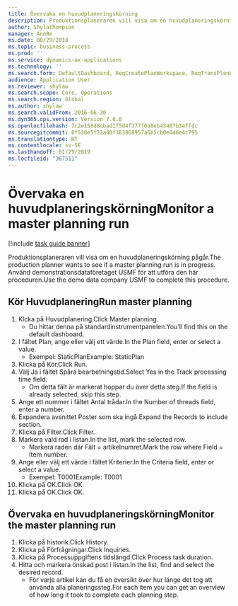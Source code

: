 ```yaml
---
title: Övervaka en huvudplaneringskörning
description: Produktionsplaneraren vill visa om en huvudplaneringskörning pågår.
author: ShylaThompson
manager: AnnBe
ms.date: 08/29/2018
ms.topic: business-process
ms.prod: ''
ms.service: dynamics-ax-applications
ms.technology: ''
ms.search.form: DefaultDashboard, ReqCreatePlanWorkspace, ReqTransPlanCard, SysQueryForm, InventItemIdLookupSimple, ReqLog, ReqProcessTaskTrace
audience: Application User
ms.reviewer: shylaw
ms.search.scope: Core, Operations
ms.search.region: Global
ms.author: shylaw
ms.search.validFrom: 2016-06-30
ms.dyn365.ops.version: Version 7.0.0
ms.openlocfilehash: 7c2e158d8cbad1f5d4f377f6a8eb43487b34ffdc
ms.sourcegitcommit: 0f530e5f72a40f383868957a6b5cb0e446e4c795
ms.translationtype: HT
ms.contentlocale: sv-SE
ms.lasthandoff: 01/29/2019
ms.locfileid: "367511"
---
```

# <a name="monitor-a-master-planning-run"></a><span data-ttu-id="9c90e-103">Övervaka en huvudplaneringskörning</span><span class="sxs-lookup"><span data-stu-id="9c90e-103">Monitor a master planning run</span></span>

[!include [task guide banner](../../includes/task-guide-banner.md)]

<span data-ttu-id="9c90e-104">Produktionsplaneraren vill visa om en huvudplaneringskörning pågår.</span><span class="sxs-lookup"><span data-stu-id="9c90e-104">The production planner wants to see if a master planning run is in progress.</span></span> <span data-ttu-id="9c90e-105">Använd demonstrationsdataföretaget USMF för att utföra den här proceduren.</span><span class="sxs-lookup"><span data-stu-id="9c90e-105">Use the demo data company USMF to complete this procedure.</span></span>


## <a name="run-master-planning"></a><span data-ttu-id="9c90e-106">Kör Huvudplanering</span><span class="sxs-lookup"><span data-stu-id="9c90e-106">Run master planning</span></span>
1. <span data-ttu-id="9c90e-107">Klcka på Huvudplanering.</span><span class="sxs-lookup"><span data-stu-id="9c90e-107">Click Master planning.</span></span>
    * <span data-ttu-id="9c90e-108">Du hittar denna på standardinstrumentpanelen.</span><span class="sxs-lookup"><span data-stu-id="9c90e-108">You'll find this on the default dashboard.</span></span>  
2. <span data-ttu-id="9c90e-109">I fältet Plan, ange eller välj ett värde.</span><span class="sxs-lookup"><span data-stu-id="9c90e-109">In the Plan field, enter or select a value.</span></span>
    * <span data-ttu-id="9c90e-110">Exempel: StaticPlan</span><span class="sxs-lookup"><span data-stu-id="9c90e-110">Example: StaticPlan</span></span>  
3. <span data-ttu-id="9c90e-111">Klicka på Kör.</span><span class="sxs-lookup"><span data-stu-id="9c90e-111">Click Run.</span></span>
4. <span data-ttu-id="9c90e-112">Välj Ja i fältet Spåra bearbetningstid.</span><span class="sxs-lookup"><span data-stu-id="9c90e-112">Select Yes in the Track processing time field.</span></span>
    * <span data-ttu-id="9c90e-113">Om detta fält är markerat hoppar du över detta steg.</span><span class="sxs-lookup"><span data-stu-id="9c90e-113">If the field is already selected, skip this step.</span></span>  
5. <span data-ttu-id="9c90e-114">Ange ett nummer i fältet Antal trådar.</span><span class="sxs-lookup"><span data-stu-id="9c90e-114">In the Number of threads field, enter a number.</span></span>
6. <span data-ttu-id="9c90e-115">Expandera avsnittet Poster som ska ingå.</span><span class="sxs-lookup"><span data-stu-id="9c90e-115">Expand the Records to include section.</span></span>
7. <span data-ttu-id="9c90e-116">Klicka på Filter.</span><span class="sxs-lookup"><span data-stu-id="9c90e-116">Click Filter.</span></span>
8. <span data-ttu-id="9c90e-117">Markera vald rad i listan.</span><span class="sxs-lookup"><span data-stu-id="9c90e-117">In the list, mark the selected row.</span></span>
    * <span data-ttu-id="9c90e-118">Markera raden där Fält = artikelnumret.</span><span class="sxs-lookup"><span data-stu-id="9c90e-118">Mark the row where Field = Item number.</span></span>  
9. <span data-ttu-id="9c90e-119">Ange eller välj ett värde i fältet Kriterier.</span><span class="sxs-lookup"><span data-stu-id="9c90e-119">In the Criteria field, enter or select a value.</span></span>
    * <span data-ttu-id="9c90e-120">Exempel: T0001</span><span class="sxs-lookup"><span data-stu-id="9c90e-120">Example: T0001</span></span>  
10. <span data-ttu-id="9c90e-121">Klicka på OK.</span><span class="sxs-lookup"><span data-stu-id="9c90e-121">Click OK.</span></span>
11. <span data-ttu-id="9c90e-122">Klicka på OK.</span><span class="sxs-lookup"><span data-stu-id="9c90e-122">Click OK.</span></span>

## <a name="monitor-the-master-planning-run"></a><span data-ttu-id="9c90e-123">Övervaka en huvudplaneringskörning</span><span class="sxs-lookup"><span data-stu-id="9c90e-123">Monitor the master planning run</span></span>
1. <span data-ttu-id="9c90e-124">Klicka på historik.</span><span class="sxs-lookup"><span data-stu-id="9c90e-124">Click History.</span></span>
2. <span data-ttu-id="9c90e-125">Klicka på Förfrågningar.</span><span class="sxs-lookup"><span data-stu-id="9c90e-125">Click Inquiries.</span></span>
3. <span data-ttu-id="9c90e-126">Klicka på Processuppgiftens tidslängd.</span><span class="sxs-lookup"><span data-stu-id="9c90e-126">Click Process task duration.</span></span>
4. <span data-ttu-id="9c90e-127">Hitta och markera önskad post i listan.</span><span class="sxs-lookup"><span data-stu-id="9c90e-127">In the list, find and select the desired record.</span></span>
    * <span data-ttu-id="9c90e-128">För varje artikel kan du få en översikt över hur länge det tog att använda alla planeringssteg.</span><span class="sxs-lookup"><span data-stu-id="9c90e-128">For each item you can get an overview of how long it took to complete each planning step.</span></span>  


